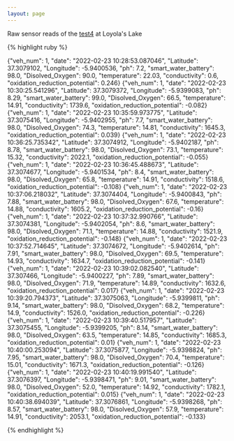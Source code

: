 ```yaml
---
layout: page
---
```



Raw sensor reads of the [test4](/jekyll/update/2022/02/23/test-4-at-loyola.html) at Loyola's Lake




{% highlight ruby %}

{"veh_num": 1, "date": "2022-02-23 10:28:53.087046", "Latitude": 37.3079102, "Longitude": -5.9400536, "ph": 7.2, "smart_water_battery": 98.0, "Disolved_Oxygen": 90.0, "temperature": 22.03, "conductivity": 0.6, "oxidation_reduction_potential": 0.246}
{"veh_num": 1, "date": "2022-02-23 10:30:25.541296", "Latitude": 37.3079372, "Longitude": -5.9399083, "ph": 8.29, "smart_water_battery": 99.0, "Disolved_Oxygen": 66.5, "temperature": 14.91, "conductivity": 1739.6, "oxidation_reduction_potential": -0.082}
{"veh_num": 1, "date": "2022-02-23 10:35:59.973775", "Latitude": 37.3075416, "Longitude": -5.9402955, "ph": 7.7, "smart_water_battery": 98.0, "Disolved_Oxygen": 74.3, "temperature": 14.81, "conductivity": 1645.3, "oxidation_reduction_potential": 0.039}
{"veh_num": 1, "date": "2022-02-23 10:36:25.735342", "Latitude": 37.3074912, "Longitude": -5.9402187, "ph": 8.78, "smart_water_battery": 98.0, "Disolved_Oxygen": 73.1, "temperature": 15.32, "conductivity": 2022.1, "oxidation_reduction_potential": -0.055}
{"veh_num": 1, "date": "2022-02-23 10:36:45.488673", "Latitude": 37.3074677, "Longitude": -5.9401534, "ph": 8.4, "smart_water_battery": 98.0, "Disolved_Oxygen": 65.8, "temperature": 14.91, "conductivity": 1518.6, "oxidation_reduction_potential": -0.108}
{"veh_num": 1, "date": "2022-02-23 10:37:06.218032", "Latitude": 37.3074404, "Longitude": -5.9400843, "ph": 7.88, "smart_water_battery": 98.0, "Disolved_Oxygen": 67.6, "temperature": 14.88, "conductivity": 1605.2, "oxidation_reduction_potential": -0.16}
{"veh_num": 1, "date": "2022-02-23 10:37:32.990766", "Latitude": 37.3074381, "Longitude": -5.9402054, "ph": 8.6, "smart_water_battery": 98.0, "Disolved_Oxygen": 71.1, "temperature": 14.88, "conductivity": 1521.9, "oxidation_reduction_potential": -0.148}
{"veh_num": 1, "date": "2022-02-23 10:37:52.714645", "Latitude": 37.3074672, "Longitude": -5.9402614, "ph": 7.91, "smart_water_battery": 98.0, "Disolved_Oxygen": 69.5, "temperature": 14.93, "conductivity": 1634.7, "oxidation_reduction_potential": -0.141}
{"veh_num": 1, "date": "2022-02-23 10:39:02.082540", "Latitude": 37.307466, "Longitude": -5.9400227, "ph": 7.89, "smart_water_battery": 98.0, "Disolved_Oxygen": 71.9, "temperature": 14.89, "conductivity": 1632.6, "oxidation_reduction_potential": 0.017}
{"veh_num": 1, "date": "2022-02-23 10:39:20.794373", "Latitude": 37.3075063, "Longitude": -5.9399811, "ph": 9.14, "smart_water_battery": 98.0, "Disolved_Oxygen": 68.2, "temperature": 14.9, "conductivity": 1526.0, "oxidation_reduction_potential": -0.226}
{"veh_num": 1, "date": "2022-02-23 10:39:40.517957", "Latitude": 37.3075455, "Longitude": -5.9399205, "ph": 8.14, "smart_water_battery": 98.0, "Disolved_Oxygen": 63.5, "temperature": 14.85, "conductivity": 1685.3, "oxidation_reduction_potential": 0.01}
{"veh_num": 1, "date": "2022-02-23 10:40:00.253094", "Latitude": 37.3075877, "Longitude": -5.9398824, "ph": 7.95, "smart_water_battery": 98.0, "Disolved_Oxygen": 70.4, "temperature": 15.01, "conductivity": 1671.3, "oxidation_reduction_potential": -0.126}
{"veh_num": 1, "date": "2022-02-23 10:40:19.991540", "Latitude": 37.3076397, "Longitude": -5.9398471, "ph": 9.01, "smart_water_battery": 98.0, "Disolved_Oxygen": 52.0, "temperature": 14.92, "conductivity": 1782.1, "oxidation_reduction_potential": 0.015}
{"veh_num": 1, "date": "2022-02-23 10:40:38.694039", "Latitude": 37.3076861, "Longitude": -5.9398268, "ph": 8.57, "smart_water_battery": 98.0, "Disolved_Oxygen": 57.9, "temperature": 14.91, "conductivity": 2053.1, "oxidation_reduction_potential": -0.133}


{% endhighlight %}